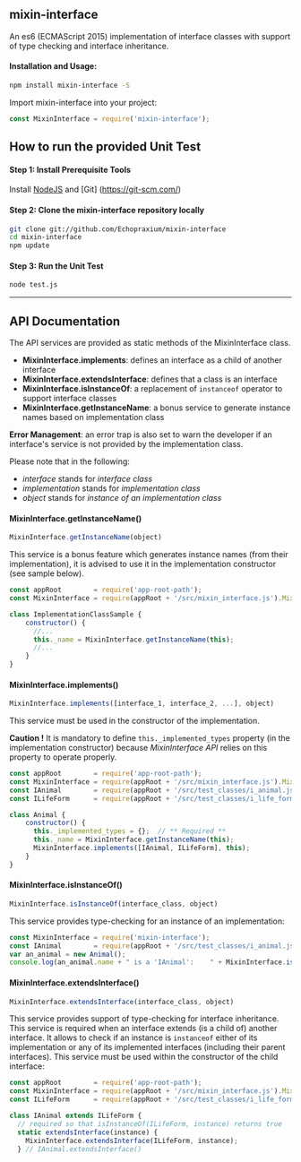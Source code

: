 ## mixin-interface

An es6 (ECMAScript 2015) implementation of interface classes with support of type checking and interface inheritance.

#### Installation and Usage:

```bash
npm install mixin-interface -S
```

Import mixin-interface into your project:

```javascript
const MixinInterface = require('mixin-interface');
```

## How to run the provided Unit Test
#### Step 1: Install Prerequisite Tools
Install [NodeJS](https://nodejs.org/en/) and [Git] (https://git-scm.com/)

#### Step 2: Clone the mixin-interface repository locally
```bash
git clone git://github.com/Echopraxium/mixin-interface
cd mixin-interface
npm update
```

#### Step 3: Run the Unit Test
```bash
node test.js
```
- - - -
## API Documentation
The API services are provided as static methods of the MixinInterface class.
* **MixinInterface.implements**: defines an interface as a child of another interface
* **MixinInterface.extendsInterface**: defines that a class is an interface
* **MixinInterface.isInstanceOf**: a replacement of `instanceof` operator to support interface classes
* **MixinInterface.getInstanceName**: a bonus service to generate instance names based on implementation class

**Error Management**: an error trap is also set to warn the developer if an interface's service is not provided by the implementation class.

Please note that in the following:
* _interface_ stands for _interface class_
* _implementation_ stands for _implementation class_
* _object_ stands for _instance of an implementation class_

#### MixinInterface.getInstanceName()
```javascript
MixinInterface.getInstanceName(object)
```
This service is a bonus feature which generates instance names (from their implementation), it is advised to use it in the implementation constructor (see sample below).

```javascript
const appRoot        = require('app-root-path');
const MixinInterface = require(appRoot + '/src/mixin_interface.js').MixinInterface;

class ImplementationClassSample {
	constructor() {
	  //...
      this._name = MixinInterface.getInstanceName(this);
	  //...
	}
}
```

#### MixinInterface.implements()
```javascript
MixinInterface.implements([interface_1, interface_2, ...], object)
```
This service must be used in the constructor of the implementation.

**Caution !** It is mandatory to define `this._implemented_types` property (in the implementation constructor) because *MixinInterface API* relies on this property to operate properly.

```javascript
const appRoot        = require('app-root-path');
const MixinInterface = require(appRoot + '/src/mixin_interface.js').MixinInterface;
const IAnimal        = require(appRoot + '/src/test_classes/i_animal.js').IAnimal;
const ILifeForm      = require(appRoot + '/src/test_classes/i_life_form.js').ILifeForm;

class Animal {
	constructor() {
      this._implemented_types = {};  // ** Required **
      this._name = MixinInterface.getInstanceName(this);
      MixinInterface.implements([IAnimal, ILifeForm], this);
	}
}
```

#### MixinInterface.isInstanceOf()
```javascript
MixinInterface.isInstanceOf(interface_class, object)
```
This service provides type-checking for an instance of an implementation:

```javascript
const MixinInterface = require('mixin-interface');
const IAnimal        = require(appRoot + '/src/test_classes/i_animal.js').IAnimal;
var an_animal = new Animal();
console.log(an_animal.name + " is a 'IAnimal':    " + MixinInterface.isInstanceOf(IAnimal, an_animal))
```

#### MixinInterface.extendsInterface()
```javascript
MixinInterface.extendsInterface(interface_class, object)
```
This service provides support of type-checking for interface inheritance. This service is required when an interface extends (is a child of) another interface. It allows to check if an instance is `instanceof` either of its implementation or any of its implemented interfaces (including their parent interfaces).
This service must be used within the constructor of the child interface:

```javascript
const appRoot        = require('app-root-path');
const MixinInterface = require(appRoot + '/src/mixin_interface.js').MixinInterface;
const ILifeForm      = require(appRoot + '/src/test_classes/i_life_form.js').ILifeForm;

class IAnimal extends ILifeForm {
  // required so that isInstanceOf(ILifeForm, instance) returns true
  static extendsInterface(instance) {
    MixinInterface.extendsInterface(ILifeForm, instance);
  } // IAnimal.extendsInterface()
```
